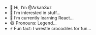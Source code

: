 - 👋 Hi, I’m @Arkah3uz
- 👀 I’m interested in stuff...
- 🌱 I’m currently learning React...
- 😄 Pronouns: Legend...
- ⚡ Fun fact: I wrestle crocodiles for fun...

<!---
Arkah3uz/Arkah3uz is a ✨ special ✨ repository because its `README.md` (this file) appears on your GitHub profile.
You can click the Preview link to take a look at your changes.
--->
